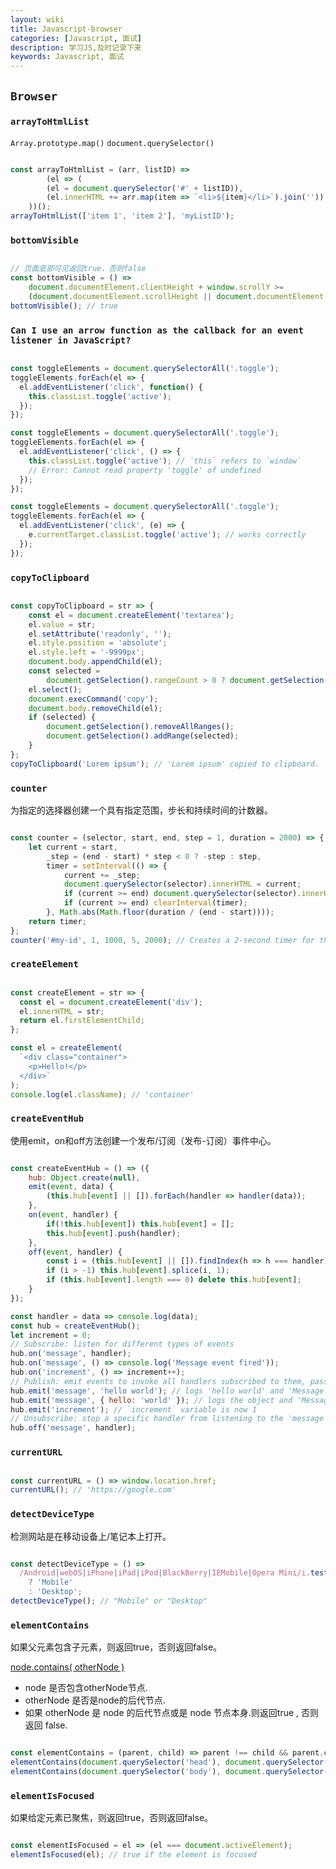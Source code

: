 ```yaml
---
layout: wiki
title: Javascript-browser
categories: [Javascript, 面试]
description: 学习JS,及时记录下来
keywords: Javascript, 面试
---
```


## `Browser`

### `arrayToHtmlList`

`Array.prototype.map()` `document.querySelector()`

```js

const arrayToHtmlList = (arr, listID) => 
        (el => (
        (el = document.querySelector('#' + listID)),
        (el.innerHTML += arr.map(item => `<li>${item}</li>`).join(''))
    ))();
arrayToHtmlList(['item 1', 'item 2'], 'myListID');

```

### `bottomVisible`

```js

// 页面底部可见返回true，否则false
const bottomVisible = () => 
    document.documentElement.clientHeight + window.scrollY >=
    (document.documentElement.scrollHeight || document.documentElement.clientHeight);
bottomVisible(); // true

```

### `Can I use an arrow function as the callback for an event listener in JavaScript?`

```js

const toggleElements = document.querySelectorAll('.toggle');
toggleElements.forEach(el => {
  el.addEventListener('click', function() {
    this.classList.toggle('active');
  });
});

const toggleElements = document.querySelectorAll('.toggle');
toggleElements.forEach(el => {
  el.addEventListener('click', () => {
    this.classList.toggle('active'); // `this` refers to `window`
    // Error: Cannot read property 'toggle' of undefined
  });
});

const toggleElements = document.querySelectorAll('.toggle');
toggleElements.forEach(el => {
  el.addEventListener('click', (e) => {
    e.currentTarget.classList.toggle('active'); // works correctly
  });
});

```

### `copyToClipboard`

```js

const copyToClipboard = str => {
    const el = document.createElement('textarea');
    el.value = str;
    el.setAttribute('readonly', '');
    el.style.position = 'absolute';
    el.style.left = '-9999px';
    document.body.appendChild(el);
    const selected =
        document.getSelection().rangeCount > 0 ? document.getSelection().getRangeAt(0) : false;
    el.select();
    document.execCommand('copy');
    document.body.removeChild(el);
    if (selected) {
        document.getSelection().removeAllRanges();
        document.getSelection().addRange(selected);
    }
};
copyToClipboard('Lorem ipsum'); // 'Lorem ipsum' copied to clipboard.

```

### `counter`

为指定的选择器创建一个具有指定范围，步长和持续时间的计数器。

```js

const counter = (selector, start, end, step = 1, duration = 2000) => {
    let current = start,
        _step = (end - start) * step < 0 ? -step : step,
        timer = setInterval(() => {
            current += _step;
            document.querySelector(selector).innerHTML = current;
            if (current >= end) document.querySelector(selector).innerHTML = end;
            if (current >= end) clearInterval(timer);
        }, Math.abs(Math.floor(duration / (end - start))));
    return timer;
};
counter('#my-id', 1, 1000, 5, 2000); // Creates a 2-second timer for the element with id="my-id"

```

### `createElement`

```js

const createElement = str => {
  const el = document.createElement('div');
  el.innerHTML = str;
  return el.firstElementChild;
};

const el = createElement(
  `<div class="container">
    <p>Hello!</p>
  </div>`
);
console.log(el.className); // 'container'

```

### `createEventHub`

使用emit，on和off方法创建一个发布/订阅（发布-订阅）事件中心。

```js

const createEventHub = () => ({
    hub: Object.create(null),
    emit(event, data) {
        (this.hub[event] || []).forEach(handler => handler(data));
    },
    on(event, handler) {
        if(!this.hub[event]) this.hub[event] = [];
        this.hub[event].push(handler);
    },
    off(event, handler) {
        const i = (this.hub[event] || []).findIndex(h => h === handler);
        if (i > -1) this.hub[event].splice(i, 1);
        if (this.hub[event].length === 0) delete this.hub[event];
    }
});

const handler = data => console.log(data);
const hub = createEventHub();
let increment = 0;
// Subscribe: listen for different types of events
hub.on('message', handler);
hub.on('message', () => console.log('Message event fired'));
hub.on('increment', () => increment++);
// Publish: emit events to invoke all handlers subscribed to them, passing the data to them as an argument
hub.emit('message', 'hello world'); // logs 'hello world' and 'Message event fired'
hub.emit('message', { hello: 'world' }); // logs the object and 'Message event fired'
hub.emit('increment'); // `increment` variable is now 1
// Unsubscribe: stop a specific handler from listening to the 'message' event
hub.off('message', handler);

```

### `currentURL`

```js

const currentURL = () => window.location.href;
currentURL(); // 'https://google.com'

```

### `detectDeviceType`

检测网站是在移动设备上/笔记本上打开。

```js

const detectDeviceType = () =>
  /Android|webOS|iPhone|iPad|iPod|BlackBerry|IEMobile|Opera Mini/i.test(navigator.userAgent)
    ? 'Mobile'
    : 'Desktop';
detectDeviceType(); // "Mobile" or "Desktop"

```

### `elementContains`

如果父元素包含子元素，则返回true，否则返回false。

[node.contains( otherNode )](https://developer.mozilla.org/zh-CN/docs/Web/API/Node/contains)
- node 是否包含otherNode节点.
- otherNode 是否是node的后代节点.
- 如果 otherNode 是 node 的后代节点或是 node 节点本身.则返回true , 否则返回 false.

```js

const elementContains = (parent, child) => parent !== child && parent.contains(child);
elementContains(document.querySelector('head'), document.querySelector('title')); // true
elementContains(document.querySelector('body'), document.querySelector('body')); // false

```

### `elementIsFocused`

如果给定元素已聚焦，则返回true，否则返回false。

```js

const elementIsFocused = el => (el === document.activeElement);
elementIsFocused(el); // true if the element is focused

```